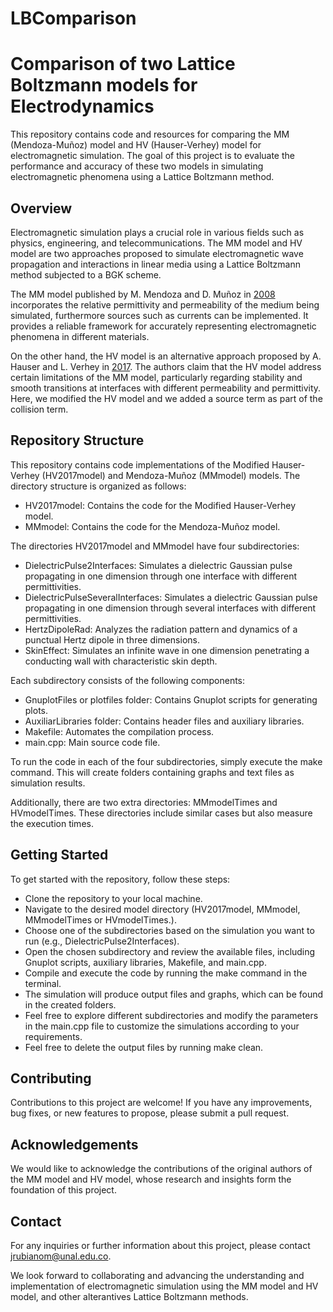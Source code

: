 # LBComparison
# Comparison of two Lattice Boltzmann models for Electrodynamics

This repository contains code and resources for comparing the MM (Mendoza-Muñoz) model and HV (Hauser-Verhey) model for electromagnetic simulation. The goal of this project is to evaluate the performance and accuracy of these two models in simulating electromagnetic phenomena using a Lattice Boltzmann method.

## Overview

Electromagnetic simulation plays a crucial role in various fields such as physics, engineering, and telecommunications. The MM model and HV model are two approaches proposed to simulate electromagnetic wave propagation and interactions in linear media using a Lattice Boltzmann method subjected to a BGK scheme.

The MM model published by M. Mendoza and D. Muñoz in [2008](https://arxiv.org/abs/0806.2678) incorporates the relative permittivity and permeability of the medium being simulated, furthermore sources such as currents can be implemented. It provides a reliable framework for accurately representing electromagnetic phenomena in different materials.

On the other hand, the HV model is an alternative approach proposed by A. Hauser and L. Verhey in [2017](https://journals.aps.org/pre/abstract/10.1103/PhysRevE.96.063306). The authors claim that the HV model address certain limitations of the MM model, particularly regarding stability and smooth transitions at interfaces with different permeability and permittivity. Here, we modified the HV model and we added a source term as part of the collision term.

## Repository Structure

This repository contains code implementations of the Modified Hauser-Verhey (HV2017model) and Mendoza-Muñoz (MMmodel) models. The directory structure is organized as follows:

- HV2017model: Contains the code for the Modified Hauser-Verhey model.
- MMmodel: Contains the code for the Mendoza-Muñoz model.

The directories HV2017model and MMmodel have four subdirectories:

- DielectricPulse2Interfaces: Simulates a dielectric Gaussian pulse propagating in one dimension through one interface with different permittivities.
- DielectricPulseSeveralInterfaces: Simulates a dielectric Gaussian pulse propagating in one dimension through several interfaces with different permittivities.
- HertzDipoleRad: Analyzes the radiation pattern and dynamics of a punctual Hertz dipole in three dimensions.
- SkinEffect: Simulates an infinite wave in one dimension penetrating a conducting wall with characteristic skin depth.

Each subdirectory consists of the following components:
- GnuplotFiles or plotfiles folder: Contains Gnuplot scripts for generating plots.
- AuxiliarLibraries folder: Contains header files and auxiliary libraries.
- Makefile: Automates the compilation process.
- main.cpp: Main source code file.

To run the code in each of the four subdirectories, simply execute the make command. This will create folders containing graphs and text files as simulation results.

Additionally, there are two extra directories: MMmodelTimes and HVmodelTimes. These directories include similar cases but also measure the execution times.

## Getting Started

To get started with the repository, follow these steps:

- Clone the repository to your local machine.
- Navigate to the desired model directory (HV2017model, MMmodel, MMmodelTimes or HVmodelTimes.).
- Choose one of the subdirectories based on the simulation you want to run (e.g., DielectricPulse2Interfaces).
- Open the chosen subdirectory and review the available files, including Gnuplot scripts, auxiliary libraries, Makefile, and main.cpp.
- Compile and execute the code by running the make command in the terminal.
- The simulation will produce output files and graphs, which can be found in the created folders.
- Feel free to explore different subdirectories and modify the parameters in the main.cpp file to customize the simulations according to your requirements.
- Feel free to delete the output files by running make clean.

## Contributing

Contributions to this project are welcome! If you have any improvements, bug fixes, or new features to propose, please submit a pull request.

## Acknowledgements

We would like to acknowledge the contributions of the original authors of the MM model and HV model, whose research and insights form the foundation of this project.

## Contact

For any inquiries or further information about this project, please contact [jrubianom@unal.edu.co](mailto:jrubianom@unal.edu.co).

We look forward to collaborating and advancing the understanding and implementation of electromagnetic simulation using the MM model and HV model, and other alterantives Lattice Boltzmann methods.
